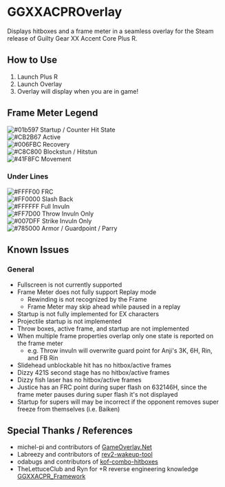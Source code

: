 # GGXXACPROverlay
Displays hitboxes and a frame meter in a seamless overlay for the Steam release of Guilty Gear XX Accent Core Plus R.

## How to Use
1. Launch Plus R
2. Launch Overlay
3. Overlay will display when you are in game!

## Frame Meter Legend
![#01b597](https://placehold.co/15x15/01b597/01b597.png) Startup / Counter Hit State <br>
![#CB2B67](https://placehold.co/15x15/CB2B67/CB2B67.png) Active <br>
![#006FBC](https://placehold.co/15x15/006FBC/006FBC.png) Recovery <br>
![#C8C800](https://placehold.co/15x15/C8C800/C8C800.png) Blockstun / Hitstun <br>
![#41F8FC](https://placehold.co/15x15/41F8FC/41F8FC.png) Movement <br>
### Under Lines
![#FFFF00](https://placehold.co/15x15/FFFF00/FFFF00.png) FRC <br>
![#FF0000](https://placehold.co/15x15/FF0000/FF0000.png) Slash Back <br>
![#FFFFFF](https://placehold.co/15x15/FFFFFF/FFFFFF.png) Full Invuln <br>
![#FF7D00](https://placehold.co/15x15/FF7D00/FF7D00.png) Throw Invuln Only <br>
![#007DFF](https://placehold.co/15x15/007DFF/007DFF.png) Strike Invuln Only <br>
![#785000](https://placehold.co/15x15/785000/785000.png) Armor / Guardpoint / Parry<br>

## Known Issues
### General
- Fullscreen is not currently supported
- Frame Meter does not fully support Replay mode
    - Rewinding is not recognized by the Frame
    - Frame Meter may skip ahead while paused in a replay
- Startup is not fully implemented for EX characters
- Projectile startup is not implemented
- Throw boxes, active frame, and startup are not implemented
- When multiple frame properties overlap only one state is reported on the frame meter
    - e.g. Throw invuln will overwrite guard point for Anji's 3K, 6H, Rin, and FB Rin
- Slidehead unblockable hit has no hitbox/active frames
- Dizzy 421S second stage has no hitbox/active frames
- Dizzy fish laser has no hitbox/active frames
- Justice has an FRC point during super flash on 632146H, since the frame meter pauses during super flash it's not displayed
- Startup for supers will may be incorrect if the opponent removes super freeze from themselves (i.e. Baiken)

## Special Thanks / References
- michel-pi and contributors of [GameOverlay.Net](https://github.com/michel-pi/GameOverlay.Net)
- Labreezy and contributors of [rev2-wakeup-tool](https://github.com/Labreezy/rev2-wakeup-tool)
- odabugs and contributors of [kof-combo-hitboxes](https://github.com/odabugs/kof-combo-hitboxes)
- TheLettuceClub and Ryn for +R reverse engineering knowledge [GGXXACPR_Framework](https://github.com/TheLettuceClub/GGXXACPR_Framework)
